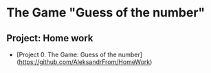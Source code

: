 # The Game "Guess of the number"
## Project: Home work

* [Project 0. The Game: Guess of the number] (https://github.com/AleksandrFrom/HomeWork)

